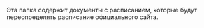 Эта папка содержит документы с расписанием, которые будут переопределять расписание официального сайта.